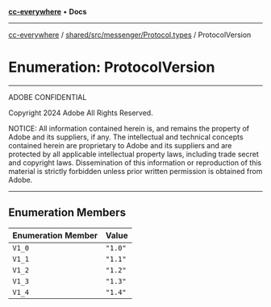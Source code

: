 [**cc-everywhere**](../../../../../index.md) • **Docs**

***

[cc-everywhere](../../../../../index.md) / [shared/src/messenger/Protocol.types](../index.md) / ProtocolVersion

# Enumeration: ProtocolVersion

**********************************************************************
  ADOBE CONFIDENTIAL

  Copyright 2024 Adobe
  All Rights Reserved.

  NOTICE:  All information contained herein is, and remains
  the property of Adobe and its suppliers, if any. The intellectual
  and technical concepts contained herein are proprietary to Adobe
  and its suppliers and are protected by all applicable intellectual
  property laws, including trade secret and copyright laws.
  Dissemination of this information or reproduction of this material
  is strictly forbidden unless prior written permission is obtained
  from Adobe.
************************************************************************

## Enumeration Members

| Enumeration Member | Value |
| ------ | ------ |
| `V1_0` | `"1.0"` |
| `V1_1` | `"1.1"` |
| `V1_2` | `"1.2"` |
| `V1_3` | `"1.3"` |
| `V1_4` | `"1.4"` |
